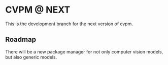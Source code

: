 # CVPM @ NEXT

This is the development branch for the next version of cvpm.

## Roadmap

There will be a new package manager for not only computer vision models, but also generic models.
